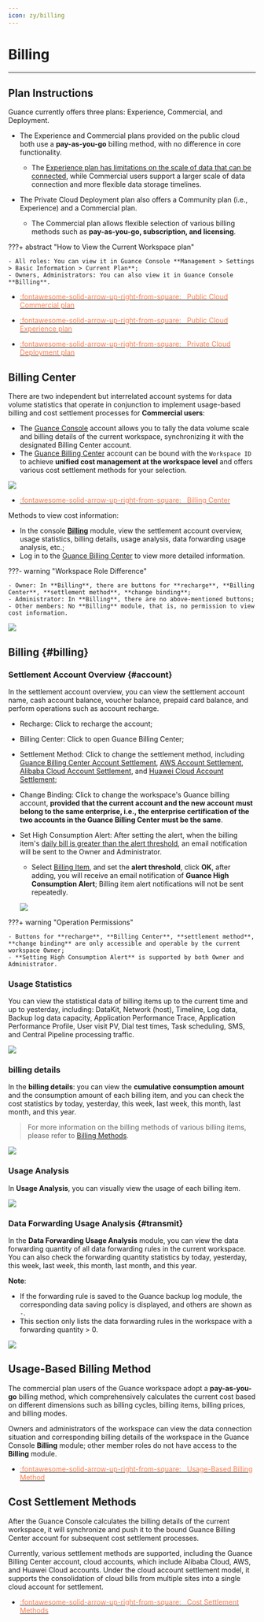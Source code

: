 ```yaml
---
icon: zy/billing
---
```

# Billing
---

## Plan Instructions


Guance currently offers three plans: Experience, Commercial, and Deployment.

- The Experience and Commercial plans provided on the public cloud both use a **pay-as-you-go** billing method, with no difference in core functionality.

    - The [Experience plan has limitations on the scale of data that can be connected](../plans/trail.md#trail-vs-commercial), while Commercial users support a larger scale of data connection and more flexible data storage timelines.

- The Private Cloud Deployment plan also offers a Community plan (i.e., Experience) and a Commercial plan.

    - The Commercial plan allows flexible selection of various billing methods such as **pay-as-you-go, subscription, and licensing**.

???+ abstract "How to View the Current Workspace plan"

    - All roles: You can view it in Guance Console **Management > Settings > Basic Information > Current Plan**;
    - Owners, Administrators: You can also view it in Guance Console **Billing**.

<div class="grid cards" markdown>

- [<font color="coral"> :fontawesome-solid-arrow-up-right-from-square: &nbsp; Public Cloud Commercial plan</font>](../plans/commercial.md)

</div>


<div class="grid cards" markdown>

- [<font color="coral"> :fontawesome-solid-arrow-up-right-from-square: &nbsp; Public Cloud Experience plan</font>](../plans/trail.md)

</div>

<div class="grid cards" markdown>

- [<font color="coral"> :fontawesome-solid-arrow-up-right-from-square: &nbsp; Private Cloud Deployment plan</font>](../deployment/deployment-description.md#_4)

</div>

## Billing Center

There are two independent but interrelated account systems for data volume statistics that operate in conjunction to implement usage-based billing and cost settlement processes for **Commercial users**:

- The [Guance Console](https://console.guance.com/) account allows you to tally the data volume scale and billing details of the current workspace, synchronizing it with the designated Billing Center account.
- The [Guance Billing Center](https://boss.guance.com/) account can be bound with the `Workspace ID` to achieve **unified cost management at the workspace level** and offers various cost settlement methods for your selection.

![](img/billing-index-1.png)

<div class="grid cards" markdown>

- [<font color="coral"> :fontawesome-solid-arrow-up-right-from-square: &nbsp; Billing Center</font>](./cost-center/index.md)

</div>

Methods to view cost information:

- In the console [**Billing**](#billing) module, view the settlement account overview, usage statistics, billing details, usage analysis, data forwarding usage analysis, etc.;
- Log in to the [Guance Billing Center](https://boss.guance.com/) to view more detailed information.

???- warning "Workspace Role Difference"

    - Owner: In **Billing**, there are buttons for **recharge**, **Billing Center**, **settlement method**, **change binding**;
    - Administrator: In **Billing**, there are no above-mentioned buttons;
    - Other members: No **Billing** module, that is, no permission to view cost information.

![](img/12.billing_1.png)

## Billing {#billing}

### Settlement Account Overview {#account}

In the settlement account overview, you can view the settlement account name, cash account balance, voucher balance, prepaid card balance, and perform operations such as account recharge.

- Recharge: Click to recharge the account;
- Billing Center: Click to open Guance Billing Center;
- Settlement Method: Click to change the settlement method, including [Guance Billing Center Account Settlement](../billing/billing-account/enterprise-account.md), [AWS Account Settlement](../billing/billing-account/aws-account.md), [Alibaba Cloud Account Settlement](../billing/billing-account/aliyun-account.md), and [Huawei Cloud Account Settlement](../billing/billing-account/huawei-account.md);
- Change Binding: Click to change the workspace's Guance billing account, **provided that the current account and the new account must belong to the same enterprise, i.e., the enterprise certification of the two accounts in the Guance Billing Center must be the same**.
- Set High Consumption Alert: After setting the alert, when the billing item's <u>daily bill is greater than the alert threshold</u>, an email notification will be sent to the Owner and Administrator.

    - Select [Billing Item](./billing-method/index.md#item), and set the **alert threshold**, click **OK**, after adding, you will receive an email notification of **Guance High Consumption Alert**; Billing item alert notifications will not be sent repeatedly.

    ![](img/billing.gif)

???+ warning "Operation Permissions"

    - Buttons for **recharge**, **Billing Center**, **settlement method**, **change binding** are only accessible and operable by the current workspace Owner;
    - **Setting High Consumption Alert** is supported by both Owner and Administrator.

### Usage Statistics

You can view the statistical data of billing items up to the current time and up to yesterday, including: DataKit, Network (host), Timeline, Log data, Backup log data capacity, Application Performance Trace, Application Performance Profile, User visit PV, Dial test times, Task scheduling, SMS, and Central Pipeline processing traffic.

![](img/consumption.png)

### billing details

In the **billing details**: you can view the **cumulative consumption amount** and the consumption amount of each billing item, and you can check the cost statistics by today, yesterday, this week, last week, this month, last month, and this year.

> For more information on the billing methods of various billing items, please refer to [Billing Methods](billing-method/index.md).

![](img/consumption-2.png)

### Usage Analysis

In **Usage Analysis**, you can visually view the usage of each billing item.

![](img/consumption-1.gif)

### Data Forwarding Usage Analysis {#transmit}

In the **Data Forwarding Usage Analysis** module, you can view the data forwarding quantity of all data forwarding rules in the current workspace. You can also check the forwarding quantity statistics by today, yesterday, this week, last week, this month, last month, and this year.

**Note**:

- If the forwarding rule is saved to the Guance backup log module, the corresponding data saving policy is displayed, and others are shown as `-`.
- This section only lists the data forwarding rules in the workspace with a forwarding quantity > 0.

![](img/comm_01.png)


## Usage-Based Billing Method

The commercial plan users of the Guance workspace adopt a **pay-as-you-go** billing method, which comprehensively calculates the current cost based on different dimensions such as billing cycles, billing items, billing prices, and billing modes.

Owners and administrators of the workspace can view the data connection situation and corresponding billing details of the workspace in the Guance Console **Billing** module; other member roles do not have access to the **Billing** module.

<div class="grid cards" markdown>

- [<font color="coral"> :fontawesome-solid-arrow-up-right-from-square: &nbsp; Usage-Based Billing Method</font>](./billing-method/index.md)

</div>

## Cost Settlement Methods

After the Guance Console calculates the billing details of the current workspace, it will synchronize and push it to the bound Guance Billing Center account for subsequent cost settlement processes.

Currently, various settlement methods are supported, including the Guance Billing Center account, cloud accounts, which include Alibaba Cloud, AWS, and Huawei Cloud accounts. Under the cloud account settlement model, it supports the consolidation of cloud bills from multiple sites into a single cloud account for settlement.

<div class="grid cards" markdown>

- [<font color="coral"> :fontawesome-solid-arrow-up-right-from-square: &nbsp; Cost Settlement Methods</font>](./billing-account/index.md)

</div>
